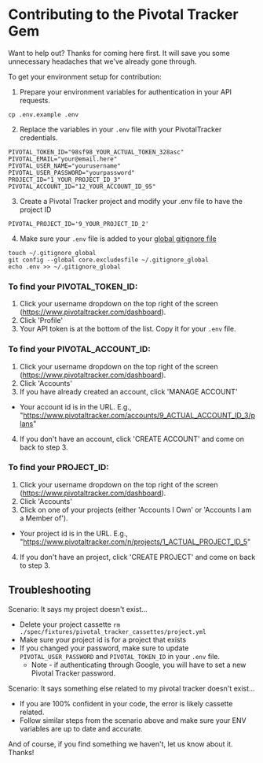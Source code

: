 # Contributing to the Pivotal Tracker Gem

Want to help out? Thanks for coming here first. It will save you some unnecessary headaches that we've already gone through.

To get your environment setup for contribution:

1. Prepare your environment variables for authentication in your API requests.

```
cp .env.example .env
```

2. Replace the variables in your `.env` file with your PivotalTracker credentials.

```
PIVOTAL_TOKEN_ID="98sf98_YOUR_ACTUAL_TOKEN_328asc"
PIVOTAL_EMAIL="your@email.here"
PIVOTAL_USER_NAME="yourusername"
PIVOTAL_USER_PASSWORD="yourpassword"
PROJECT_ID="1_YOUR_PROJECT_ID_3"
PIVOTAL_ACCOUNT_ID="12_YOUR_ACCOUNT_ID_95"
```

3. Create a Pivotal Tracker project and modify your .env file to have the project ID

```
PIVOTAL_PROJECT_ID='9_YOUR_PROJECT_ID_2'
```

4. Make sure your `.env` file is added to your [global gitignore file](https://help.github.com/articles/ignoring-files/#create-a-global-gitignore)
```
touch ~/.gitignore_global
git config --global core.excludesfile ~/.gitignore_global
echo .env >> ~/.gitignore_global
```


### To find your PIVOTAL_TOKEN_ID:
  1. Click your username dropdown on the top right of the screen (https://www.pivotaltracker.com/dashboard).
  2. Click 'Profile'
  3. Your API token is at the bottom of the list. Copy it for your `.env` file.

### To find your PIVOTAL_ACCOUNT_ID:
  1. Click your username dropdown on the top right of the screen (https://www.pivotaltracker.com/dashboard).
  2. Click 'Accounts'
  3. If you have already created an account, click 'MANAGE ACCOUNT'
  * Your account id is in the URL. E.g., "https://www.pivotaltracker.com/accounts/9_ACTUAL_ACCOUNT_ID_3/plans"
  4. If you don't have an account, click 'CREATE ACCOUNT' and come on back to step 3.

### To find your PROJECT_ID:
  1. Click your username dropdown on the top right of the screen (https://www.pivotaltracker.com/dashboard).
  2. Click 'Accounts'
  3. Click on one of your projects (either 'Accounts I Own' or 'Accounts I am a Member of').
  * Your project id is in the URL. E.g., "https://www.pivotaltracker.com/n/projects/1_ACTUAL_PROJECT_ID_5"
  4. If you don't have an project, click 'CREATE PROJECT' and come on back to step 3.

## Troubleshooting

Scenario: It says my project doesn't exist...
* Delete your project cassette `rm ./spec/fixtures/pivotal_tracker_cassettes/project.yml`
* Make sure your project id is for a project that exists
* If you changed your password, make sure to update `PIVOTAL_USER_PASSWORD` and `PIVOTAL_TOKEN_ID` in your `.env` file.
  * Note - if authenticating through Google, you will have to set a new Pivotal Tracker password.

Scenario: It says something else related to my pivotal tracker doesn't exist...
* If you are 100% confident in your code, the error is likely cassette related.
* Follow similar steps from the scenario above and make sure your ENV variables are up to date and accurate.

And of course, if you find something we haven't, let us know about it. Thanks!
